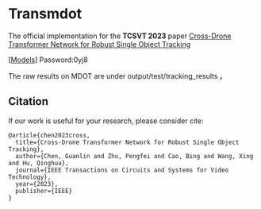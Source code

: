 # Transmdot

The official implementation for the **TCSVT 2023** paper [Cross-Drone Transformer Network for Robust Single Object Tracking](https://ieeexplore.ieee.org/abstract/document/10144283)

[[Models](https://pan.baidu.com/s/1q50wHdW-KJzu0Zfx9BRIOA?pwd=0yj8)] Password:0yj8

The raw results on MDOT are under output/test/tracking_results 。

## Citation
If our work is useful for your research, please consider cite:

```
@article{chen2023cross,
  title={Cross-Drone Transformer Network for Robust Single Object Tracking},
  author={Chen, Guanlin and Zhu, Pengfei and Cao, Bing and Wang, Xing and Hu, Qinghua},
  journal={IEEE Transactions on Circuits and Systems for Video Technology},
  year={2023},
  publisher={IEEE}
}
```
